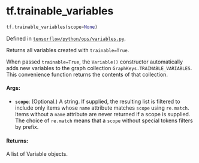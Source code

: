 <div itemscope itemtype="http://developers.google.com/ReferenceObject">
<meta itemprop="name" content="tf.trainable_variables" />
<meta itemprop="path" content="Stable" />
</div>

# tf.trainable_variables

``` python
tf.trainable_variables(scope=None)
```



Defined in [`tensorflow/python/ops/variables.py`](/code/stable/tensorflow/python/ops/variables.py).

Returns all variables created with `trainable=True`.

When passed `trainable=True`, the `Variable()` constructor automatically
adds new variables to the graph collection
`GraphKeys.TRAINABLE_VARIABLES`. This convenience function returns the
contents of that collection.

#### Args:

* <b>`scope`</b>: (Optional.) A string. If supplied, the resulting list is filtered
    to include only items whose `name` attribute matches `scope` using
    `re.match`. Items without a `name` attribute are never returned if a
    scope is supplied. The choice of `re.match` means that a `scope` without
    special tokens filters by prefix.


#### Returns:

A list of Variable objects.
